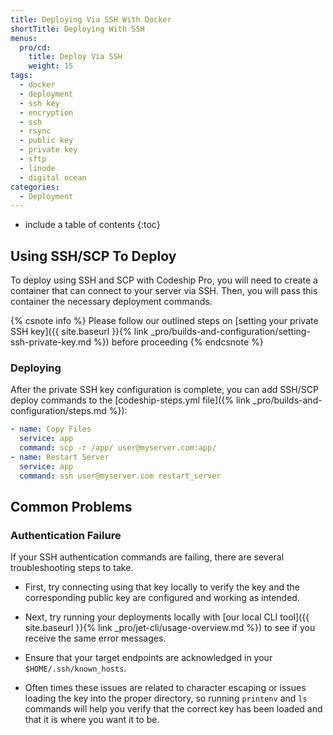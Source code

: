 ```yaml
---
title: Deploying Via SSH With Docker
shortTitle: Deploying With SSH
menus:
  pro/cd:
    title: Deploy Via SSH
    weight: 15
tags:
  - docker
  - deployment
  - ssh key
  - encryption
  - ssh
  - rsync
  - public key
  - private key
  - sftp
  - linode
  - digital ocean
categories:
  - Deployment
---
```


* include a table of contents
{:toc}

## Using SSH/SCP To Deploy

To deploy using SSH and SCP with Codeship Pro, you will need to create a container that can connect to your server via SSH. Then, you will pass this container the necessary deployment commands.

{% csnote info %}
Please follow our outlined steps on [setting your private SSH key]({{ site.baseurl }}{% link _pro/builds-and-configuration/setting-ssh-private-key.md %}) before proceeding
{% endcsnote %}

### Deploying

After the private SSH key configuration is complete, you can add SSH/SCP deploy commands to the [codeship-steps.yml file]({% link _pro/builds-and-configuration/steps.md %}):

```yaml
- name: Copy Files
  service: app
  command: scp -r /app/ user@myserver.com:app/
- name: Restart Server
  service: app
  command: ssh user@myserver.com restart_server
```

## Common Problems

### Authentication Failure

If your SSH authentication commands are failing, there are several troubleshooting steps to take.

- First, try connecting using that key locally to verify the key and the corresponding public key are configured and working as intended.

- Next, try running your deployments locally with [our local CLI tool]({{ site.baseurl }}{% link _pro/jet-cli/usage-overview.md %}) to see if you receive the same error messages.

- Ensure that your target endpoints are acknowledged in your `$HOME/.ssh/known_hosts`.

- Often times these issues are related to character escaping or issues loading the key into the proper directory, so running `printenv` and `ls` commands will help you verify that the correct key has been loaded and that it is where you want it to be.
